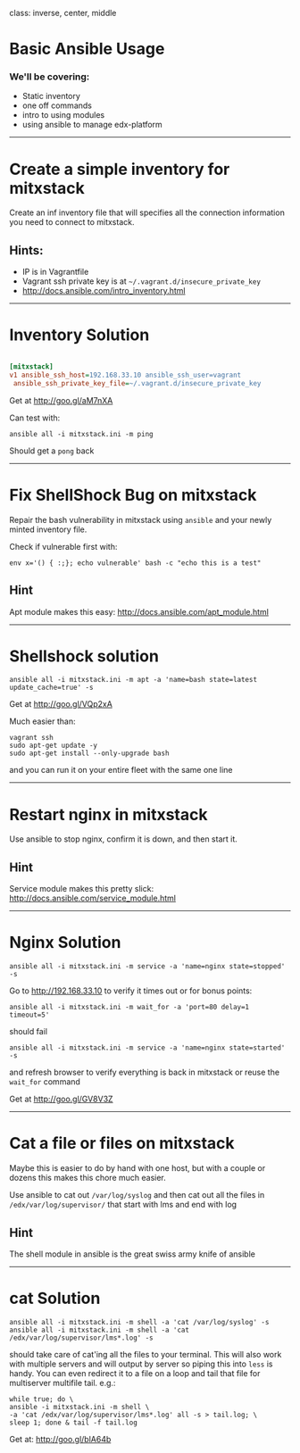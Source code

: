 class: inverse, center, middle

# Basic Ansible Usage

### We'll be covering:

- Static inventory
- one off commands
- intro to using modules
- using ansible to manage edx-platform

---

# Create a simple inventory for mitxstack

Create an inf inventory file that will specifies all the connection
information you need to connect to mitxstack.

## Hints:

- IP is in Vagrantfile
- Vagrant ssh private key is at `~/.vagrant.d/insecure_private_key`
- http://docs.ansible.com/intro_inventory.html

---

# Inventory Solution

```ini

[mitxstack]
v1 ansible_ssh_host=192.168.33.10 ansible_ssh_user=vagrant
 ansible_ssh_private_key_file=~/.vagrant.d/insecure_private_key

```

Get at http://goo.gl/aM7nXA

Can test with:

```terminal
ansible all -i mitxstack.ini -m ping
```
Should get a `pong` back

---

# Fix ShellShock Bug on mitxstack

Repair the bash vulnerability in mitxstack using `ansible` and your
newly minted inventory file.

Check if vulnerable first with:

```terminal
env x='() { :;}; echo vulnerable' bash -c "echo this is a test"
```

## Hint
Apt module makes this easy: http://docs.ansible.com/apt_module.html

---

# Shellshock solution

```terminal
ansible all -i mitxstack.ini -m apt -a 'name=bash state=latest update_cache=true' -s
```

Get at http://goo.gl/VQp2xA

Much easier than:

```terminal
vagrant ssh
sudo apt-get update -y
sudo apt-get install --only-upgrade bash
```

and you can run it on your entire fleet with the same one line

---

# Restart nginx in mitxstack

Use ansible to stop nginx, confirm it is down, and then start it.

## Hint
Service module makes this pretty slick: http://docs.ansible.com/service_module.html

---
# Nginx Solution

```terminal
ansible all -i mitxstack.ini -m service -a 'name=nginx state=stopped' -s
```

Go to http://192.168.33.10 to verify it times out
or for bonus points:

```terminal
ansible all -i mitxstack.ini -m wait_for -a 'port=80 delay=1 timeout=5'
```
should fail

```terminal
ansible all -i mitxstack.ini -m service -a 'name=nginx state=started' -s
```

and refresh browser to verify everything is back in mitxstack or reuse
the `wait_for` command

Get at http://goo.gl/GV8V3Z

---

# Cat a file or files on mitxstack

Maybe this is easier to do by hand with one host, but with a couple or dozens
this makes this chore much easier.

Use ansible to cat out `/var/log/syslog` and then cat out all the files
in `/edx/var/log/supervisor/` that start with lms and end with log

## Hint
The shell module in ansible is the great swiss army knife of ansible

---

# cat Solution


```terminal
ansible all -i mitxstack.ini -m shell -a 'cat /var/log/syslog' -s
ansible all -i mitxstack.ini -m shell -a 'cat /edx/var/log/supervisor/lms*.log' -s
```
should take care of cat'ing all the files to your terminal. This will also
work with multiple servers and will output by server so piping this into
`less` is handy.  You can even redirect it to a file on a loop and
tail that file for multiserver multifile tail. e.g.:

```terminal
while true; do \
ansible -i mitxstack.ini -m shell \
-a 'cat /edx/var/log/supervisor/lms*.log' all -s > tail.log; \
sleep 1; done & tail -f tail.log
```

Get at: http://goo.gl/blA64b
